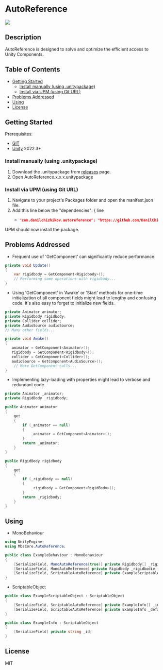 # AutoReference
![](https://img.shields.io/badge/unity-2022.3+-000.svg)

## Description
AutoReference is designed to solve and optimize the efficient access to Unity Components.

## Table of Contents
- [Getting Started](#Getting-Started)
    - [Install manually (using .unitypackage)](#Install-manually-(using-.unitypackage))
    - [Install via UPM (using Git URL)](#Install-via-UPM-(using-Git-URL))
- [Problems Addressed](#Problems-Addressed)
- [Using](#Using)
- [License](#License)

## Getting Started
Prerequisites:
- [GIT](https://git-scm.com/downloads)
- [Unity](https://unity.com/releases/editor/archive) 2022.3+

### Install manually (using .unitypackage)
1. Download the .unitypackage from [releases](https://github.com/DanilChizhikov/AddressableManagement/releases/) page.
2. Open AutoReference.x.x.x.unitypackage

### Install via UPM (using Git URL)
1. Navigate to your project's Packages folder and open the manifest.json file.
2. Add this line below the "dependencies": { line
    - ```json title="Packages/manifest.json"
      "com.danilchizhikov.autoreference": "https://github.com/DanilChizhikov/AutoReference.git,
      ```
UPM should now install the package.

## Problems Addressed

- Frequent use of 'GetComponent' can significantly reduce performance.
```csharp
private void Update()
{
    var rigidbody = GetComponent<Rigidbody>();
    // Performing some operations with rigidbody...
}
```

- Using 'GetComponent' in 'Awake' or 'Start' methods for one-time initialization of all component fields might lead to lengthy and confusing code.
It's also easy to forget to initialize new fields.
```csharp
private Animator animator;
private Rigidbody rigidbody;
private Collider collider;
private AudioSource audioSource;
// Many other fields...

private void Awake()
{
   animator = GetComponent<Animator>();
   rigidbody = GetComponent<Rigidbody>();
   collider = GetComponent<Collider>();
   audioSource = GetComponent<AudioSource>();
    // More GetComponent calls...
}
```

- Implementing lazy-loading with properties might lead to verbose and redundant code.
```csharp
private Animator _animator;
private RigidBody _rigidbody;

public Animator animator
{
    get
    {
        if (_animator == null)
        {
            _animator = GetComponent<Animator>();
        }
        return _animator;
    }
}

public RigidBody rigidbody
{
    get
    {
        if (_rigidbody == null)
        {
            _rigidbody = GetComponent<RigidBody>();
        }
        return _rigidbody;
    }
}
```

## Using
- MonoBehaviour
```csharp
using UnityEngine;
using MbsCore.AutoReference;

public class ExampleBehaviour : MonoBehaviour
{
    [SerializeField, MonoAutoReference(true)] private Rigidbody[] _rigidbodies;
    [SerializeField, MonoAutoReference] private Rigidbody _rigidbodie;
    [SerializeField, ScriptableAutoReference] private ExampleScriptableObject _scriptableObject;
}
```

- ScriptableObject
```csharp
public class ExampleScriptableObject : ScriptableObject
{
    [SerializeField, ScriptableAutoReference] private ExampleInfo[] _infos;
    [SerializeField, ScriptableAutoReference] private ExampleInfo _defaultInfo;
}

public class ExampleInfo : ScriptableObject
{
    [SerializeField] private string _id;
}
```

## License

MIT